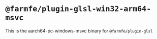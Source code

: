 # `@farmfe/plugin-glsl-win32-arm64-msvc`

This is the aarch64-pc-windows-msvc binary for `@farmfe/plugin-glsl`
